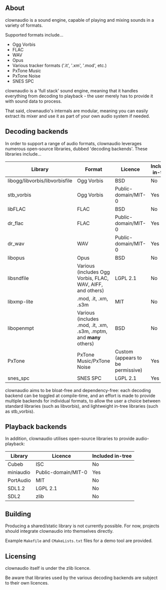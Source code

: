 ## About

clownaudio is a sound engine, capable of playing and mixing sounds in a variety
of formats.

Supported formats include...
* Ogg Vorbis
* FLAC
* WAV
* Opus
* Various tracker formats ('.it', '.xm', '.mod', etc.)
* PxTone Music
* PxTone Noise
* SNES SPC

clownaudio is a 'full stack' sound engine, meaning that it handles everything
from decoding to playback - the user merely has to provide it with sound data to
process.

That said, clownaudio's internals are modular, meaning you can easily extract
its mixer and use it as part of your own audio system if needed.


## Decoding backends

In order to support a range of audio formats, clownaudio leverages numerous
open-source libraries, dubbed 'decoding backends'. These libraries include...

Library | Format | Licence | Included in-tree
--------|--------|---------|-----------------
libogg/libvorbis/libvorbisfile | Ogg Vorbis | BSD | No
stb_vorbis | Ogg Vorbis | Public-domain/MIT-0 | Yes
libFLAC | FLAC | BSD | No
dr_flac | FLAC | Public-domain/MIT-0 | Yes
dr_wav | WAV | Public-domain/MIT-0 | Yes
libopus | Opus | BSD | No
libsndfile | Various (includes Ogg Vorbis, FLAC, WAV, AIFF, and others) | LGPL 2.1 | No
libxmp-lite | .mod, .it, .xm, .s3m | MIT | No
libopenmpt | Various (includes .mod, .it, .xm, .s3m, .mptm, and **many** others) | BSD | No
PxTone | PxTone Music/PxTone Noise | Custom (appears to be permissive) | Yes
snes_spc | SNES SPC | LGPL 2.1 | Yes

clownaudio aims to be bloat-free and dependency-free: each decoding backend can
be toggled at compile-time, and an effort is made to provide multiple backends
for individual formats, to allow the user a choice between standard libraries
(such as libvorbis), and lightweight in-tree libraries (such as stb_vorbis).


## Playback backends

In addition, clownaudio utilises open-source libraries to provide
audio-playback:

Library   | Licence  | Included in-tree
----------|----------|-----------------
Cubeb     | ISC      | No
miniaudio | Public-domain/MIT-0 | Yes
PortAudio | MIT      | No
SDL1.2    | LGPL 2.1 | No
SDL2      | zlib     | No


## Building

Producing a shared/static library is not currently possible. For now, projects
should integrate clownaudio into themselves directly.

Example `Makefile` and `CMakeLists.txt` files for a demo tool are provided.


## Licensing

clownaudio itself is under the zlib licence.

Be aware that libraries used by the various decoding backends are subject to
their own licences.
